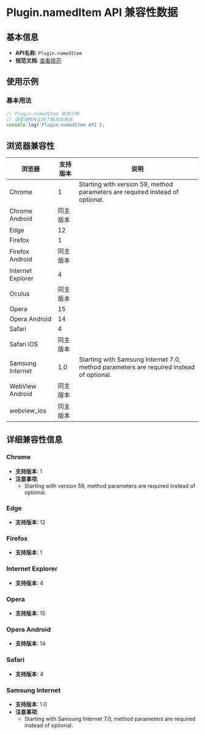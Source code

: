 # Plugin.namedItem API 兼容性数据

## 基本信息

- **API名称**: `Plugin.namedItem`
- **规范文档**: [查看规范](https://html.spec.whatwg.org/multipage/system-state.html#dom-plugin-nameditem)

## 使用示例

### 基本用法

```javascript
// Plugin.namedItem 使用示例
// 请查阅MDN文档了解具体用法
console.log('Plugin.namedItem API');
```

## 浏览器兼容性

| 浏览器 | 支持版本 | 说明 |
|--------|----------|------|
| Chrome | 1 | Starting with version 59, method parameters are required instead of optional. |
| Chrome Android | 同主版本 |  |
| Edge | 12 |  |
| Firefox | 1 |  |
| Firefox Android | 同主版本 |  |
| Internet Explorer | 4 |  |
| Oculus | 同主版本 |  |
| Opera | 15 |  |
| Opera Android | 14 |  |
| Safari | 4 |  |
| Safari iOS | 同主版本 |  |
| Samsung Internet | 1.0 | Starting with Samsung Internet 7.0, method parameters are required instead of optional. |
| WebView Android | 同主版本 |  |
| webview_ios | 同主版本 |  |

## 详细兼容性信息

### Chrome

- **支持版本**: 1
- **注意事项**:
  - Starting with version 59, method parameters are required instead of optional.

### Edge

- **支持版本**: 12

### Firefox

- **支持版本**: 1

### Internet Explorer

- **支持版本**: 4

### Opera

- **支持版本**: 15

### Opera Android

- **支持版本**: 14

### Safari

- **支持版本**: 4

### Samsung Internet

- **支持版本**: 1.0
- **注意事项**:
  - Starting with Samsung Internet 7.0, method parameters are required instead of optional.

